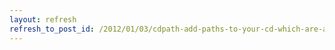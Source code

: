 ```yaml
---
layout: refresh
refresh_to_post_id: /2012/01/03/cdpath-add-paths-to-your-cd-which-are-accessible-from-anywhere-on-your-system-for-autocopletion
---
```

